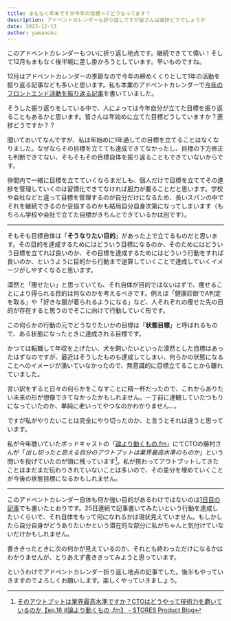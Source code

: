 ```yaml
---
title: まもなく年末ですが今年の目標ってどうなってます？
description: アドベントカレンダーも折り返しですが皆さんは進捗どうでしょうか
date: 2023-12-13
author: yamanoku
---
```


このアドベントカレンダーもついに折り返し地点です。継続できてて偉い！そして12月もまもなく後半戦に差し掛かろうとしています。早いものですね。

12月はアドベントカレンダーの季節なので今年の締めくくりとして1年の活動を振り返る記事なども多いと思います。私も本業のアドベントカレンダーで[今年のフロントエンド活動を振り返る記事](https://engineer.crowdworks.jp/entry/crowdworksjp_frontend_2023)を書いていました。

そうした振り返りをしている中で、人によっては今年自分が立てた目標を振り返ることもあるかと思います。皆さんは年始めに立てた目標どうしていますか？進捗どうですか？？

聞いておいてなんですが、私は年始めに1年通しての目標を立てることはなくなりました。なぜならその目標を立てても達成できてなかったし、目標の下方修正も判断できてない、そもそもその目標自体を振り返ることもできていないからです。

仲間内で一緒に目標を立てていくならまだしも、個人だけで目標を立ててその進捗を管理していくのは習慣化できてなければ胆力が要ることだと思います。学校や会社などと違って目標を管理するのが自分だけになるため、長いスパンの中でそれを継続できるのか妥協するのかも結局自分自身次第になってしまいます（もちろん学校や会社で立てた目標がきちんとできているかは別です）。

---

そもそも目標自体は「**そうなりたい目的**」があった上で立てるものだと思います。その目的を達成するためにはどういう目標になるのか、そのためにはどういう目標を立てれば良いのか、その目標を達成するためにはどういう行動をすれば良いのか、というように目的から行動まで逆算していくことで達成していくイメージがしやすくなると思います。

漠然と「痩せたい」と思っていても、それ自体が目的ではないはずで、痩せることにより得られる目的は何なのかを考えるべきです。例えば「健康診断でA判定を取る」や「好きな服が着られるようになる」など、人それぞれの痩せた先の目的が存在すると思うのでそこに向けて行動していく形です。

この何らかの行動の元でどうなりたいかの目標は「**状態目標**」と呼ばれるもので、ある状態になったときに達成される目標です。

かつては転職して年収を上げたい、犬を飼いたいといった漠然とした目標はあったはずなのですが、最近はそうしたものも達成してしまい、何らかの状態になることへのイメージが湧いていなかったので、無意識的に目標立てることから離れていました。

言い訳をすると日々の何らかをこなすことに精一杯だったので、これからありたい未来の形が想像できてなかったかもしれません。一丁前に達観していたつもりになっていたのか、単純に老いってやつなのかわかりません…。

ですが私がやりたいことは完全にやり切ったのか、と言うとそれは違うと思っています。

私が今年聴いていたポッドキャストの「[論より動くもの.fm](https://open.spotify.com/show/1BlLfyeFQFjpa4iPNZdNFI)」にてCTOの藤村さんが「_出し切ったと思える自分のアウトプットは業界最高水準のものか_」という問いを投げていたのが頭に残っています[^1]。私が携わってアウトプットしてきたことはまだまだ伝わりきれていないことは多いので、その差分を埋めていくことが今後の状態目標になるかもしれません。

[^1]: [そのアウトプットは業界最高水準ですか？CTOはどうやって技術力を磨いているのか【ep.16 #論より動くもの .fm】 - STORES Product Blog](https://product.st.inc/entry/ronyori-ugokumono16)

---

このアドベントカレンダー自体も何か強い目的があるわけではないのは[1日目の記事](/2023-12-01)でも書いたとおりです。25日連続で記事書いてみたいという行動を達成したいくらいで、それ自体をもって何になれるかは現状見えていません。もしかしたら自分自身がどうありたいかという潜在的な部分に私がちゃんと気付けていないだけかもしれません。

書ききったときに次の何かが見えているのか、それとも終わっただけになるかはわかりませんが、とりあえず書ききってみようと思っています。

というわけでアドベントカレンダー折り返し地点の記事でした。後半もやっていきますのでよろしくお願いします。楽しくやっていきましょう。
